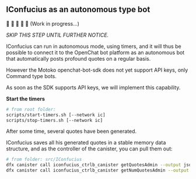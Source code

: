 ## IConfucius as an autonomous type bot

🚧 🚧 🚧 🚧 🚧 (Work in progress...)

_SKIP THIS STEP UNTIL FURTHER NOTICE._

IConfucius can run in autonomous mode, using timers, and it will thus be possible to connect it to the OpenChat bot platform as an autonomous bot that automatically posts profound quotes on a regular basis.

However the Motoko openchat-bot-sdk does not yet support API keys, only Command type bots.

As soon as the SDK supports API keys, we will implement this capability.

**Start the timers**

```bash
# from root folder:
scripts/start-timers.sh [--network ic]
scripts/stop-timers.sh [--network ic]
```

After some time, several quotes have been generated.

IConfucius saves all his generated quotes in a stable memory data structure, and as the controller of the canister, you can pull them out:

```bash
# from folder: src/IConfucius
dfx canister call iconfucius_ctrlb_canister getQuotesAdmin --output json [--ic]
dfx canister call iconfucius_ctrlb_canister getNumQuotesAdmin --output json [--ic]
```
